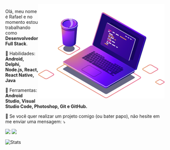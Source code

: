 <img src="computer-illustration.png" min-width="400px" max-width="400px" width="400px" align="right" alt="Computador">


<p align="left">
  Olá, meu nome é Rafael e no momento estou trabalhando como <strong>Desenvolvedor Full Stack</strong>.<br>
</p>

<p align="left">
  🦄 Habilidades: <strong>Android, Delphi, Node.js, React, React Native, Java</strong>
</p
  
<p align="left">
  💼 Ferramentas: <strong>Android Studio, Visual Studio Code, Photoshop, Git e GitHub.</strong>
</p>

<p align="left">
  💌 Se você quer realizar um projeto comigo (ou bater papo), não hesite em me enviar uma mensagem: ⤵️
</p>

<p align="left">
  
  <a href="https://www.linkedin.com/in/rafael-pinto-scholant-718a3724/" alt="Linkedin">
  <img src="https://img.shields.io/badge/-Linkedin-0e76a8?style=for-the-badge&logo=Linkedin&logoColor=white&link=https://www.linkedin.com/in/rafael-pinto-scholant-718a3724/" /></a>
  
  <a href="https://www.twitch.tv/scholant/" alt="Linkedin">
  <img src="https://img.shields.io/badge/-Twitch-6441a5?style=for-the-badge&logo=Twitch&logoColor=white&link=https://www.twitch.tv/scholant/" /></a>
  
</p> 

![Stats](https://github-readme-stats.vercel.app/api/top-langs?username=rscholant&show_icons=true&layout=compact&theme=dark)
